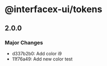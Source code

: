# @interfacex-ui/tokens

## 2.0.0

### Major Changes

- d337b2b0: Add color i9
- 11f76a49: Add new color test
